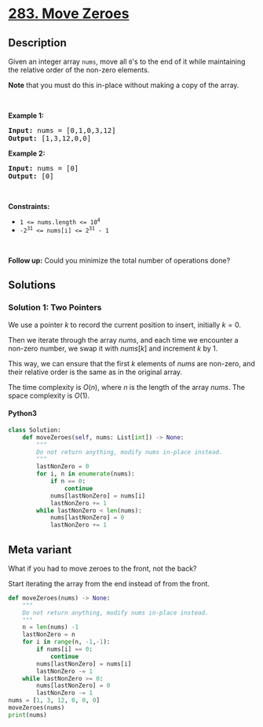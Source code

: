 # [283. Move Zeroes](https://leetcode.com/problems/move-zeroes)

## Description

<!-- description:start -->

<p>Given an integer array <code>nums</code>, move all <code>0</code>&#39;s to the end of it while maintaining the relative order of the non-zero elements.</p>

<p><strong>Note</strong> that you must do this in-place without making a copy of the array.</p>

<p>&nbsp;</p>
<p><strong class="example">Example 1:</strong></p>
<pre><strong>Input:</strong> nums = [0,1,0,3,12]
<strong>Output:</strong> [1,3,12,0,0]
</pre><p><strong class="example">Example 2:</strong></p>
<pre><strong>Input:</strong> nums = [0]
<strong>Output:</strong> [0]
</pre>
<p>&nbsp;</p>
<p><strong>Constraints:</strong></p>

<ul>
	<li><code>1 &lt;= nums.length &lt;= 10<sup>4</sup></code></li>
	<li><code>-2<sup>31</sup> &lt;= nums[i] &lt;= 2<sup>31</sup> - 1</code></li>
</ul>

<p>&nbsp;</p>
<strong>Follow up:</strong> Could you minimize the total number of operations done?

<!-- description:end -->

## Solutions

<!-- solution:start -->

### Solution 1: Two Pointers

We use a pointer $k$ to record the current position to insert, initially $k = 0$.

Then we iterate through the array $\textit{nums}$, and each time we encounter a non-zero number, we swap it with $\textit{nums}[k]$ and increment $k$ by 1.

This way, we can ensure that the first $k$ elements of $\textit{nums}$ are non-zero, and their relative order is the same as in the original array.

The time complexity is $O(n)$, where $n$ is the length of the array $\textit{nums}$. The space complexity is $O(1)$.

<!-- tabs:start -->

#### Python3

```python
class Solution:
    def moveZeroes(self, nums: List[int]) -> None:
        """
        Do not return anything, modify nums in-place instead.
        """
        lastNonZero = 0
        for i, n in enumerate(nums):
            if n == 0:
                continue
            nums[lastNonZero] = nums[i]
            lastNonZero += 1
        while lastNonZero < len(nums):
            nums[lastNonZero] = 0
            lastNonZero += 1
```

## Meta variant
What if you had to move zeroes to the front, not the back?

Start iterating the array from the end instead of from the front.

```python
def moveZeroes(nums) -> None:
    """
    Do not return anything, modify nums in-place instead.
    """
    n = len(nums) -1
    lastNonZero = n
    for i in range(n, -1,-1):
        if nums[i] == 0:
            continue
        nums[lastNonZero] = nums[i]
        lastNonZero -= 1
    while lastNonZero >= 0:
        nums[lastNonZero] = 0
        lastNonZero -= 1
nums = [1, 3, 12, 0, 0, 0]
moveZeroes(nums)
print(nums)

```
